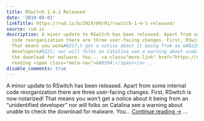 ```yaml
---
title: RSwitch 1.4.1 Released
date: '2019-09-01'
linkTitle: https://rud.is/b/2019/09/01/rswitch-1-4-1-released/
source: rud.is
description: A minor update to RSwitch has been released. Apart from some internal
  code reorganization there are three user-facing changes. First, RSwitch is now notarized!
  That means you won&#8217;t get a notice about it being from an &#8220;unidentified
  developer&#8221; nor will folks on Catalina see a warning about unable to check
  the download for malware. You... <a class="more-link" href="https://rud.is/b/2019/09/01/rswitch-1-4-1-released/">Continue
  reading <span class="meta-nav">&#8594;</span></a> ...
disable_comments: true
---
```

A minor update to RSwitch has been released. Apart from some internal code reorganization there are three user-facing changes. First, RSwitch is now notarized! That means you won&#8217;t get a notice about it being from an &#8220;unidentified developer&#8221; nor will folks on Catalina see a warning about unable to check the download for malware. You... <a class="more-link" href="https://rud.is/b/2019/09/01/rswitch-1-4-1-released/">Continue reading <span class="meta-nav">&#8594;</span></a> ...